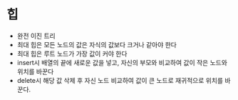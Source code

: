 # 힙

- 완전 이진 트리 
- 최대 힙은 모든 노드의 값은 자식의 값보다 크거나 같아야 한다 
- 최대 힙은 루트 노드가 가장 값이 커야 한다 
- insert시 배열의 끝에 새로운 값을 넣고, 자신의 부모와 비교하여 값이 작은 노드와 위치를 바꾼다
- delete시 해당 값 삭제 후 자신 노드 비교하여 값이 큰 노드로 재귀적으로 위치를 바꾼다. 


